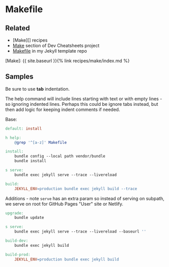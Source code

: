 # Makefile


## Related

- [Make][] recipes
- [Make](https://michaelcurrin.github.io/dev-cheatsheets/cheatsheets/make/) section of Dev Cheatsheets project
- [Makefile](https://github.com/MichaelCurrin/jekyll-blog-demo/blob/master/Makefile) in my Jekyll template repo

[Make]: {{ site.baseurl }}{% link recipes/make/index.md %}


## Samples

Be sure to use **tab** indentation.

The help command will include lines starting with text or with empty lines - so ignoring indented lines. Perhaps this could be ignore tabs instead, but then add logic for keeping indent comments if needed.

Base:

```makefile
default: install

h help:
    @grep '^[a-z]' Makefile

install:
    bundle config --local path vendor/bundle
    bundle install

s serve:
    bundle exec jekyll serve --trace --livereload

build:
    JEKYLL_ENV=production bundle exec jekyll build --trace
```

Additions - note `serve` has an extra param so instead of serving on subpath, we serve on root for GitHub Pages "User" site or Netlify.

```makefile
upgrade:
    bundle update

s serve:
    bundle exec jekyll serve --trace --livereload --baseurl ''

build-dev:
    bundle exec jekyll build

build-prod:
    JEKYLL_ENV=production bundle exec jekyll build
```
